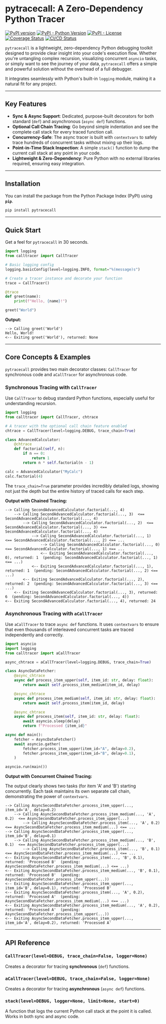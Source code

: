 # pytracecall: A Zero-Dependency Python Tracer
[![PyPI version](https://img.shields.io/pypi/v/pytracecall.svg)](https://pypi.org/project/pytracecall/)
[![PyPI - Python Version](https://img.shields.io/pypi/pyversions/pytracecall.svg)](https://pypi.org/project/pytracecall/)
[![PyPI - License](https://img.shields.io/pypi/l/pytracecall.svg)](https://pypi.org/project/pytracecall/)
[![Coverage Status](https://coveralls.io/repos/github/alexsemenyaka/calltracer/badge.svg?branch=main)](https://coveralls.io/github/alexsemenyaka/calltracer?branch=main)
[![CI/CD Status](https://github.com/alexsemenyaka/calltracer/actions/workflows/ci.yml/badge.svg)](https://github.com/alexsemenyaka/calltracer/actions/workflows/ci.yml)

`pytracecall` is a lightweight, zero-dependency Python debugging toolkit designed to provide clear insight into your code's execution flow. Whether you're untangling complex recursion, visualizing concurrent `asyncio` tasks, or simply want to see the journey of your data, `pytracecall` offers a simple and powerful solution without the overhead of a full debugger.

It integrates seamlessly with Python's built-in `logging` module, making it a natural fit for any project.

***

## Key Features

-    **Sync & Async Support**: Dedicated, purpose-built decorators for both standard (`def`) and asynchronous (`async def`) functions.
-    **Optional Call Chain Tracing**: Go beyond simple indentation and see the complete call stack for every traced function call.
-    **Concurrency-Safe**: The async tracer is built with `contextvars` to safely trace hundreds of concurrent tasks without mixing up their logs.
-    **Point-in-Time Stack Inspection**: A simple `stack()` function to dump the current call stack at any point in your code.
-    **Lightweight & Zero-Dependency**: Pure Python with no external libraries required, ensuring easy integration.

***

## Installation

You can install the package from the Python Package Index (PyPI) using **`pip`**.

```bash
pip install pytracecall
```

***

## Quick Start

Get a feel for `pytracecall` in 30 seconds.

```python
import logging
from calltracer import CallTracer

# Basic logging config
logging.basicConfig(level=logging.INFO, format="%(message)s")

# Create a tracer instance and decorate your function
trace = CallTracer()

@trace
def greet(name):
    print(f"Hello, {name}!")

greet("World")
```

**Output:**

```
--> Calling greet('World')
Hello, World!
<-- Exiting greet('World'), returned: None
```

***

## Core Concepts & Examples

`pytracecall` provides two main decorator classes: `CallTracer` for synchronous code and `aCallTracer` for asynchronous code.

### Synchronous Tracing with `CallTracer`

Use `CallTracer` to debug standard Python functions, especially useful for understanding recursion.

```python
import logging
from calltracer import CallTracer, chtrace

# A tracer with the optional call chain feature enabled
chtrace = CallTracer(level=logging.DEBUG, trace_chain=True)

class AdvancedCalculator:
    @chtrace
    def factorial(self, n):
        if n == 0:
            return 1
        return n * self.factorial(n - 1)

calc = AdvancedCalculator("MyCalc")
calc.factorial(4)
```

The `trace_chain=True` parameter provides incredibly detailed logs, showing not just the depth but the entire history of traced calls for each step.

**Output with Chained Tracing:**

```
--> Calling SecondAdvancedCalculator.factorial(..., 4)
    --> Calling SecondAdvancedCalculator.factorial(..., 3)  <== SecondAdvancedCalculator.factorial(..., 4)
        --> Calling SecondAdvancedCalculator.factorial(..., 2)  <== SecondAdvancedCalculator.factorial(..., 3) <== SecondAdvancedCalculator.factorial(..., 4)
            --> Calling SecondAdvancedCalculator.factorial(..., 1)  <== SecondAdvancedCalculator.factorial(..., 2) <== ...
                --> Calling SecondAdvancedCalculator.factorial(..., 0)  <== SecondAdvancedCalculator.factorial(..., 1) <== ...
                <-- Exiting SecondAdvancedCalculator.factorial(..., 0), returned: 1  (pending: SecondAdvancedCalculator.factorial(..., 1) <== ...)
            <-- Exiting SecondAdvancedCalculator.factorial(..., 1), returned: 1  (pending: SecondAdvancedCalculator.factorial(..., 2) <== ...)
        <-- Exiting SecondAdvancedCalculator.factorial(..., 2), returned: 2  (pending: SecondAdvancedCalculator.factorial(..., 3) <== ...)
    <-- Exiting SecondAdvancedCalculator.factorial(..., 3), returned: 6  (pending: SecondAdvancedCalculator.factorial(..., 4))
<-- Exiting SecondAdvancedCalculator.factorial(..., 4), returned: 24
```

### Asynchronous Tracing with `aCallTracer`

Use `aCallTracer` to trace `async def` functions. It uses `contextvars` to ensure that even thousands of interleaved concurrent tasks are traced independently and correctly.

```python
import asyncio
import logging
from calltracer import aCallTracer

async_chtrace = aCallTracer(level=logging.DEBUG, trace_chain=True)

class AsyncDataFetcher:
    @async_chtrace
    async def process_item_upper(self, item_id: str, delay: float):
        return await self.process_item_medium(item_id, delay)

    @async_chtrace
    async def process_item_medium(self, item_id: str, delay: float):
        return await self.process_item(item_id, delay)

    @async_chtrace
    async def process_item(self, item_id: str, delay: float):
        await asyncio.sleep(delay)
        return f"Processed {item_id}"

async def main():
    fetcher = AsyncDataFetcher()
    await asyncio.gather(
        fetcher.process_item_upper(item_id="A", delay=0.2),
        fetcher.process_item_upper(item_id="B", delay=0.1),
    )

asyncio.run(main())
```

**Output with Concurrent Chained Tracing:**

The output clearly shows two tasks (for item 'A' and 'B') starting concurrently. Each task maintains its own separate call chain, demonstrating the power of `contextvars`.

```
--> Calling AsyncSecondDataFetcher.process_item_upper(..., item_id='A', delay=0.2)
    --> Calling AsyncSecondDataFetcher.process_item_medium(..., 'A', 0.2)  <== AsyncSecondDataFetcher.process_item_upper(...)
        --> Calling AsyncSecondDataFetcher.process_item(..., 'A', 0.2)  <== AsyncSecondDataFetcher.process_item_medium(...) <== ...
--> Calling AsyncSecondDataFetcher.process_item_upper(..., item_id='B', delay=0.1)
    --> Calling AsyncSecondDataFetcher.process_item_medium(..., 'B', 0.1)  <== AsyncSecondDataFetcher.process_item_upper(...)
        --> Calling AsyncSecondDataFetcher.process_item(..., 'B', 0.1)  <== AsyncSecondDataFetcher.process_item_medium(...) <== ...
<-- Exiting AsyncSecondDataFetcher.process_item(..., 'B', 0.1), returned: 'Processed B'  (pending: AsyncSecondDataFetcher.process_item_medium(...) <== ...)
<-- Exiting AsyncSecondDataFetcher.process_item_medium(..., 'B', 0.1), returned: 'Processed B'  (pending: AsyncSecondDataFetcher.process_item_upper(...))
<-- Exiting AsyncSecondDataFetcher.process_item_upper(..., item_id='B', delay=0.1), returned: 'Processed B'
<-- Exiting AsyncSecondDataFetcher.process_item(..., 'A', 0.2), returned: 'Processed A'  (pending: AsyncSecondDataFetcher.process_item_medium(...) <== ...)
<-- Exiting AsyncSecondDataFetcher.process_item_medium(..., 'A', 0.2), returned: 'Processed A'  (pending: AsyncSecondDataFetcher.process_item_upper(...))
<-- Exiting AsyncSecondDataFetcher.process_item_upper(..., item_id='A', delay=0.2), returned: 'Processed A'
```

***

## API Reference

### `CallTracer(level=DEBUG, trace_chain=False, logger=None)`

Creates a decorator for tracing **synchronous** (`def`) functions.

### `aCallTracer(level=DEBUG, trace_chain=False, logger=None)`

Creates a decorator for tracing **asynchronous** (`async def`) functions.

### `stack(level=DEBUG, logger=None, limit=None, start=0)`

A function that logs the current Python call stack at the point it is called. Works in both sync and async code.

